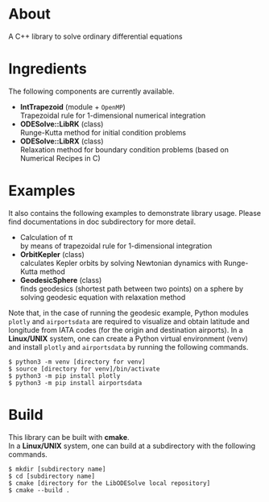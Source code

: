 # About
A C++ library to solve ordinary differential equations

# Ingredients
The following components are currently available.
* **IntTrapezoid** (module + `OpenMP`) \
Trapezoidal rule for 1-dimensional numerical integration
* **ODESolve::LibRK** (class) \
Runge-Kutta method for initial condition problems
* **ODESolve::LibRX** (class) \
Relaxation method for boundary condition problems (based on Numerical Recipes in C)

# Examples
It also contains the following examples to demonstrate library usage.
Please find documentations in doc subdirectory for more detail.
* Calculation of &pi; \
by means of trapezoidal rule for 1-dimensional integration
* **OrbitKepler** (class) \
calculates Kepler orbits by solving Newtonian dynamics with Runge-Kutta method
* **GeodesicSphere** (class) \
finds geodesics (shortest path between two points) on a sphere by solving geodesic equation with relaxation method

Note that, in the case of running the geodesic example, Python modules `plotly` and `airportsdata` are required to visualize and obtain latitude and longitude from IATA codes (for the origin and destination airports).
In a **Linux/UNIX** system, one can create a Python virtual environment (venv) and install `plotly` and `airportsdata` by running the following commands.
```
$ python3 -m venv [directory for venv]
$ source [directory for venv]/bin/activate
$ python3 -m pip install plotly
$ python3 -m pip install airportsdata
```

# Build
This library can be built with **cmake**. \
In a **Linux/UNIX** system, one can build at a subdirectory with the following commands.
```
$ mkdir [subdirectory name]
$ cd [subdirectory name]
$ cmake [directory for the LibODESolve local repository]
$ cmake --build .
```
